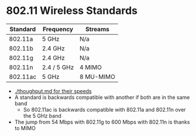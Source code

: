 # 802.11 Wireless Standards

Standard | Frequency | Streams
-- | - | - 
802.11a | 5 GHz | N/a
802.11b | 2.4 GHz | N/a
802.11g | 2.4 GHz | N/a
802.11n | 2.4 / 5 GHz | 4 MIMO 
802.11ac | 5 GHz | 8 MU-MIMO 

- [./thoughput.md for their speeds](Bandwidth.md)
- A standard is backwards compatible with another if both are in the same band
	- So 802.11ac is backwards compatible with 802.11a and 802.11n over the 5 GHz band
- The jump from 54 Mbps with 802.11g to 600 Mbps with 802.11n is thanks to MIMO
